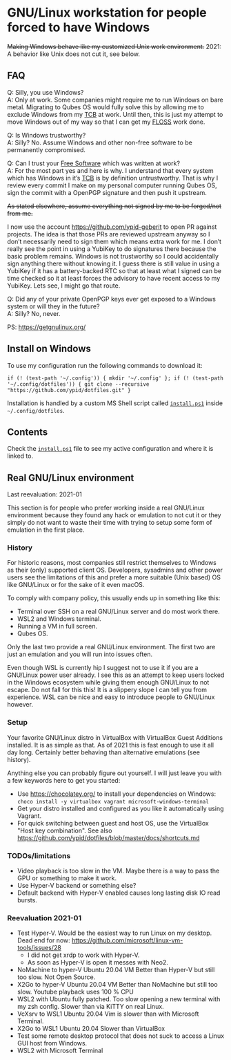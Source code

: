 # GNU/Linux workstation for people forced to have Windows

~~Making Windows behave like my customized Unix work environment.~~
2021: A behavior like Unix does not cut it, see below.

## FAQ

Q: Silly, you use Windows?<br>
A: Only at work. Some companies might require me to run Windows on bare metal.
   Migrating to Qubes OS would fully solve this by allowing me to exclude Windows
   from my [TCB] at work. Until then, this is just my attempt to move Windows out
   of my way so that I can get my [FLOSS] work done.

Q: Is Windows trustworthy?<br>
A: Silly? No. Assume Windows and other non-free software to be permanently compromised.

Q: Can I trust your [Free Software] which was written at work?<br>
A: For the most part yes and here is why. I understand that every system which
   has Windows in it’s [TCB] is by definition untrustworthy. That is why I review
   every commit I make on my personal computer running Qubes OS, sign the commit
   with a OpenPGP signature and then push it upstream.

   ~~As stated elsewhere, assume everything not signed by me to be forged/not from me.~~

   I now use the account https://github.com/ypid-geberit to open PR against projects. The idea is
   that those PRs are reviewed upstream anyway so I don’t necessarily need to
   sign them which means extra work for me.
   I don’t really see the point in using a YubiKey to do signatures there because the
   basic problem remains. Windows is not trustworthy so I could accidentally
   sign anything there without knowing it.
   I guess there is still value in using a YubiKey if it has a battery-backed
   RTC so that at least what I signed can be time checked so it at least forces
   the advisory to have recent access to my YubiKey. Lets see, I might go that
   route.

Q: Did any of your private OpenPGP keys ever get exposed to a Windows system or will they in the future?<br>
A: Silly? No, never.

PS: https://getgnulinux.org/

## Install on Windows

To use my configuration run the following commands to download it:

```Shell
if (! (test-path '~/.config')) { mkdir '~/.config' }; if (! (test-path '~/.config/dotfiles')) { git clone --recursive "https://github.com/ypid/dotfiles.git" }
```

Installation is handled by a custom MS Shell script called [`install.ps1`](/install.ps1) inside `~/.config/dotfiles`.

## Contents

Check the [`install.ps1`](/install.ps1) file to see my active configuration and where it is linked to.

[Free Software]: https://fsfe.org/about/basics/freesoftware.html
[FLOSS]: https://en.wikipedia.org/wiki/Free_and_open-source_software
[TCB]: https://en.wikipedia.org/wiki/Trusted_computing_base

## Real GNU/Linux environment

Last reevaluation: 2021-01

This section is for people who prefer working inside a real GNU/Linux
environment because they found any hack or emulation to not cut it or they
simply do not want to waste their time with trying to setup some form of
emulation in the first place.

### History

For historic reasons, most companies still restrict themselves to Windows as
their (only) supported client OS. Developers, sysadmins and other power users
see the limitations of this and prefer a more suitable (Unix based) OS like
GNU/Linux or for the sake of it even macOS.

To comply with company policy, this usually ends up in something like this:

* Terminal over SSH on a real GNU/Linux server and do most work there.
* WSL2 and Windows terminal.
* Running a VM in full screen.
* Qubes OS.

Only the last two provide a real GNU/Linux environment. The first two are just
an emulation and you will run into issues often.

Even though WSL is currently hip I suggest not to use it if you are a GNU/Linux
power user already. I see this as an attempt to keep users locked in the
Windows ecosystem while giving them enough GNU/Linux to not escape. Do not
fall for this this! It is a slippery slope I can tell you from experience. WSL
can be nice and easy to introduce people to GNU/Linux however.

### Setup

Your favorite GNU/Linux distro in VirtualBox with VirtualBox Guest Additions
installed. It is as simple as that. As of 2021 this is fast enough to use it
all day long. Certainly better behaving than alternative emulations (see
history).

Anything else you can probably figure out yourself. I will just leave you with
a few keywords here to get you started:

* Use https://chocolatey.org/ to install your dependencies on Windows: `choco install -y virtualbox vagrant microsoft-windows-terminal`
* Get your distro installed and configured as you like it automatically using Vagrant.
* For quick switching between guest and host OS, use the VirtualBox "Host key combination". See also https://github.com/ypid/dotfiles/blob/master/docs/shortcuts.md

### TODOs/limitations

* Video playback is too slow in the VM. Maybe there is a way to pass the GPU or something to make it work.
* Use Hyper-V backend or something else?
* Default backend with Hyper-V enabled causes long lasting disk IO read bursts.

### Reevaluation 2021-01

* Test Hyper-V. Would be the easiest way to run Linux on my desktop.
  Dead end for now: https://github.com/microsoft/linux-vm-tools/issues/28
  * I did not get xrdp to work with Hyper-V.
  * As soon as Hyper-V is open it messes with Neo2.
* NoMachine to hyper-V Ubuntu 20.04 VM
  Better than Hyper-V but still too slow.
  Not Open Source.
* X2Go to hyper-V Ubuntu 20.04 VM
  Better than NoMachine but still too slow.
  Youtube playback uses 100 % CPU
* WSL2 with Ubuntu fully patched. Too slow opening a new terminal with my zsh config. Slower than via KiTTY on real Linux.
* VcXsrv to WSL1 Ubuntu 20.04
  Vim is slower than with Microsoft Terminal.
* X2Go to WSL1 Ubuntu 20.04
  Slower than VirtualBox
* Test some remote desktop protocol that does not suck to access a Linux GUI host from Windows.
* WSL2 with Microsoft Terminal
